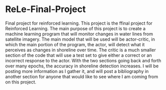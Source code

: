 # ReLe-Final-Project
Final project for reinforced learning. 
This project is the ffinal project for Reinforced Learning. The main purpose of this project is to create a machine learning program that will monitor changes in water lines from satellite imagery. The main model that will be used will be actor-critic, in which the main portion of the program, the actor, will detect what it perceives as changes in shoreline over time. The critic is a much smaller section of the code that will use a test set to give either a correct or an incorrect response to the actor. With the two sections going back and forth over many epochs, the accuracy in shoreline detection increases. I will be posting more information as I gather it, and will post a bibliography in another section for anyone that would like to see where I am coming from on this project. 
